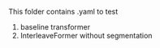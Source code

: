 This folder contains .yaml to test 
1. baseline transformer
2. InterleaveFormer without segmentation <div>

